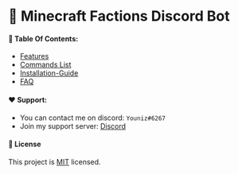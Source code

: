 # 🚀 Minecraft Factions Discord Bot


####  📔 Table Of Contents:
* [Features](https://github.com/Youniz/Minecraft-Factions-Bot/blob/main/docs/features.md)
* [Commands  List](https://github.com/Youniz/Minecraft-Factions-Bot/blob/main/docs/commands.md)
* [Installation-Guide](https://github.com/Youniz/Minecraft-Factions-Bot/blob/main/docs/installation-guide.md)
* [FAQ](https://github.com/Youniz/Minecraft-Factions-Bot/blob/main/docs/faq.md)

#### ❤️ Support:
* You can contact me on discord: `Youniz#6267`
* Join my support server: [Discord](https://discord.gg/aSQsaB4t43)

#### 📝 License
This project is [MIT](https://github.com/Koolwiza/Bot-12/blob/master/LICENSE) licensed.
